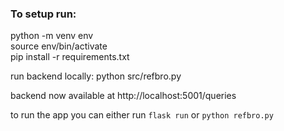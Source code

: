 ### To setup run: 
python -m venv env \
source env/bin/activate \
pip install -r requirements.txt 


run backend locally:
python src/refbro.py

backend now available at http://localhost:5001/queries

to run the app you can either run `flask run` or `python refbro.py`